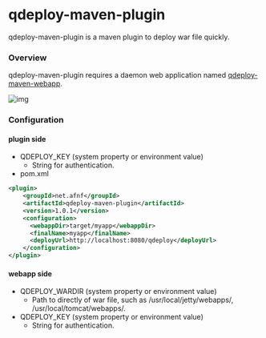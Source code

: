# qdeploy-maven-plugin
qdeploy-maven-plugin is a maven plugin to deploy war file quickly.

### Overview
qdeploy-maven-plugin requires a daemon web application named [qdeploy-maven-webapp](https://github.com/af-not-found/qdeploy-maven-webapp).

![img](http://static.afnf.net/sstatic/qdeploy-maven-plugin.png?v=1)

### Configuration

#### plugin side
- QDEPLOY_KEY (system property or environment value)
  - String for authentication.
- pom.xml
````xml
<plugin>
    <groupId>net.afnf</groupId>
    <artifactId>qdeploy-maven-plugin</artifactId>
    <version>1.0.1</version>
    <configuration>
      <webappDir>target/myapp</webappDir>
      <finalName>myapp</finalName>
      <deployUrl>http://localhost:8080/qdeploy</deployUrl>
    </configuration>
</plugin>
````

#### webapp side
- QDEPLOY_WARDIR (system property or environment value)
  - Path to directly of war file, such as /usr/local/jetty/webapps/, /usr/local/tomcat/webapps/. 
- QDEPLOY_KEY (system property or environment value)
  - String for authentication.

